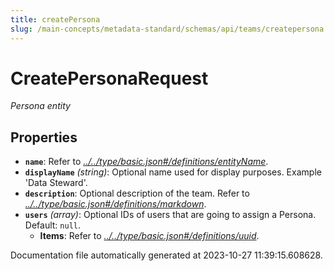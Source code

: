 ```yaml
---
title: createPersona
slug: /main-concepts/metadata-standard/schemas/api/teams/createpersona
---
```


# CreatePersonaRequest

*Persona entity*

## Properties

- **`name`**: Refer to *[../../type/basic.json#/definitions/entityName](#/../type/basic.json#/definitions/entityName)*.
- **`displayName`** *(string)*: Optional name used for display purposes. Example 'Data Steward'.
- **`description`**: Optional description of the team. Refer to *[../../type/basic.json#/definitions/markdown](#/../type/basic.json#/definitions/markdown)*.
- **`users`** *(array)*: Optional IDs of users that are going to assign a Persona. Default: `null`.
  - **Items**: Refer to *[../../type/basic.json#/definitions/uuid](#/../type/basic.json#/definitions/uuid)*.


Documentation file automatically generated at 2023-10-27 11:39:15.608628.
